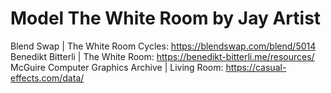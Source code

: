 # Model The White Room by Jay Artist

Blend Swap | The White Room Cycles: https://blendswap.com/blend/5014  
Benedikt Bitterli | The White Room: https://benedikt-bitterli.me/resources/  
McGuire Computer Graphics Archive | Living Room: https://casual-effects.com/data/  

